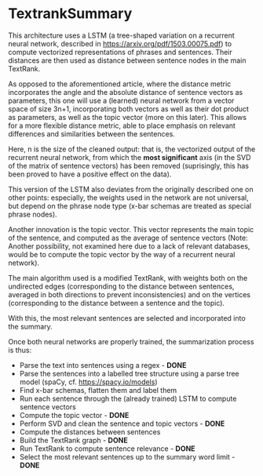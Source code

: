 # TextrankSummary

This architecture uses a LSTM (a tree-shaped variation on a recurrent neural network, described in https://arxiv.org/pdf/1503.00075.pdf) to compute vectorized representations of phrases and sentences. Their distances are then used as distance between sentence nodes in the main TextRank.

As opposed to the aforementioned article, where the distance metric incorporates the angle and the absolute distance of sentence vectors as parameters, this one will use a (learned) neural network from a vector space of size 3n+1, incorporating both vectors as well as their dot product as parameters, as well as the topic vector (more on this later). This allows for a more flexible distance metric, able to place emphasis on relevant differences and similarities between the sentences.

Here, n is the size of the cleaned output: that is, the vectorized output of the recurrent neural network, from which the **most significant** axis (in the SVD of the matrix of sentence vectors) has been removed (suprisingly, this has been proved to have a positive effect on the data).

This version of the LSTM also deviates from the originally described one on other points: especially, the weights used in the network are not universal, but depend on the phrase node type (x-bar schemas are treated as special phrase nodes).

Another innovation is the topic vector. This vector represents the main topic of the sentence, and computed as the average of sentence vectors (Note: Another possibility, not examined here due to a lack of relevant databases, would be to compute the topic vector by the way of a recurrent neural network).

The main algorithm used is a modified TextRank, with weights both on the undirected edges (corresponding to the distance between sentences, averaged in both directions to prevent inconsistencies) and on the vertices (corresponding to the distance between a sentence and the topic).

With this, the most relevant sentences are selected and incorporated into the summary.

Once both neural networks are properly trained, the summarization process is thus:
  - Parse the text into sentences using a regex - **DONE**
  - Parse the sentences into a labelled tree structure using a parse tree model (spaCy, cf. https://spacy.io/models)
  - Find x-bar schemas, flatten them and label them
  - Run each sentence through the (already trained) LSTM to compute sentence vectors
  - Compute the topic vector - **DONE**
  - Perform SVD and clean the sentence and topic vectors - **DONE**
  - Compute the distances between sentences
  - Build the TextRank graph - **DONE**
  - Run TextRank to compute sentence relevance - **DONE**
  - Select the most relevant sentences up to the summary word limit - **DONE**

